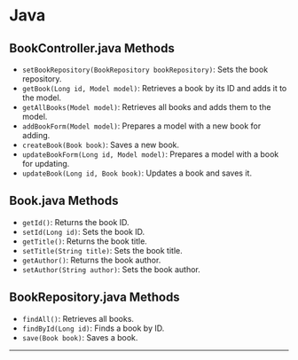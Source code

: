 # Java

## BookController.java Methods
- `setBookRepository(BookRepository bookRepository)`: Sets the book repository.
- `getBook(Long id, Model model)`: Retrieves a book by its ID and adds it to the model.
- `getAllBooks(Model model)`: Retrieves all books and adds them to the model.
- `addBookForm(Model model)`: Prepares a model with a new book for adding.
- `createBook(Book book)`: Saves a new book.
- `updateBookForm(Long id, Model model)`: Prepares a model with a book for updating.
- `updateBook(Long id, Book book)`: Updates a book and saves it.

## Book.java Methods
- `getId()`: Returns the book ID.
- `setId(Long id)`: Sets the book ID.
- `getTitle()`: Returns the book title.
- `setTitle(String title)`: Sets the book title.
- `getAuthor()`: Returns the book author.
- `setAuthor(String author)`: Sets the book author.

## BookRepository.java Methods
- `findAll()`: Retrieves all books.
- `findById(Long id)`: Finds a book by ID.
- `save(Book book)`: Saves a book.

---